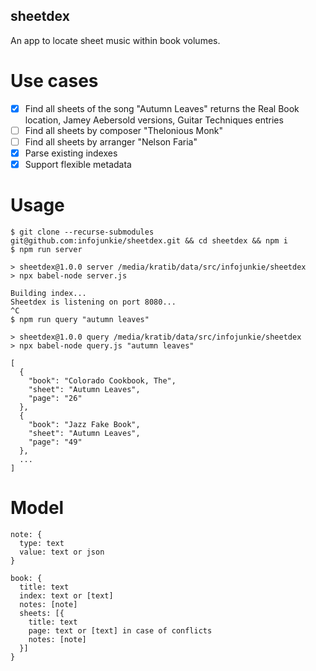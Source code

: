 sheetdex
--------

An app to locate sheet music within book volumes.

# Use cases
- [x] Find all sheets of the song "Autumn Leaves" returns the Real Book location, Jamey Aebersold versions, Guitar Techniques entries
- [ ] Find all sheets by composer "Thelonious Monk"
- [ ] Find all sheets by arranger "Nelson Faria"
- [x] Parse existing indexes
- [x] Support flexible metadata

# Usage
```
$ git clone --recurse-submodules git@github.com:infojunkie/sheetdex.git && cd sheetdex && npm i
$ npm run server

> sheetdex@1.0.0 server /media/kratib/data/src/infojunkie/sheetdex
> npx babel-node server.js

Building index...
Sheetdex is listening on port 8080...
^C
$ npm run query "autumn leaves"

> sheetdex@1.0.0 query /media/kratib/data/src/infojunkie/sheetdex
> npx babel-node query.js "autumn leaves"

[
  {
    "book": "Colorado Cookbook, The",
    "sheet": "Autumn Leaves",
    "page": "26"
  },
  {
    "book": "Jazz Fake Book",
    "sheet": "Autumn Leaves",
    "page": "49"
  },
  ...
]
```

# Model

```
note: {
  type: text
  value: text or json
}

book: {
  title: text
  index: text or [text]
  notes: [note]
  sheets: [{
    title: text
    page: text or [text] in case of conflicts
    notes: [note]
  }]
}
```
